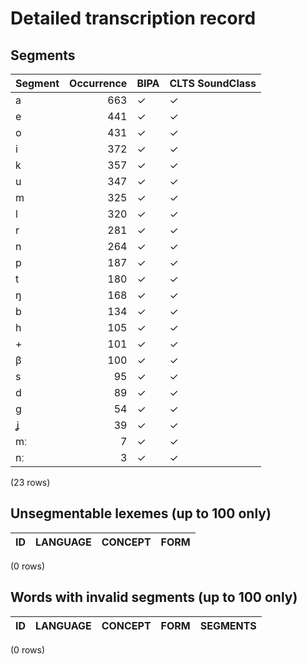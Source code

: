 
# Detailed transcription record

## Segments

| Segment | Occurrence | BIPA | CLTS SoundClass |
|:----------|-------------:|:-------|:------------------|
| a | 663 | ✓ | ✓ |
| e | 441 | ✓ | ✓ |
| o | 431 | ✓ | ✓ |
| i | 372 | ✓ | ✓ |
| k | 357 | ✓ | ✓ |
| u | 347 | ✓ | ✓ |
| m | 325 | ✓ | ✓ |
| l | 320 | ✓ | ✓ |
| r | 281 | ✓ | ✓ |
| n | 264 | ✓ | ✓ |
| p | 187 | ✓ | ✓ |
| t | 180 | ✓ | ✓ |
| ŋ | 168 | ✓ | ✓ |
| b | 134 | ✓ | ✓ |
| h | 105 | ✓ | ✓ |
| + | 101 | ✓ | ✓ |
| β | 100 | ✓ | ✓ |
| s | 95 | ✓ | ✓ |
| d | 89 | ✓ | ✓ |
| g | 54 | ✓ | ✓ |
| ʝ | 39 | ✓ | ✓ |
| mː | 7 | ✓ | ✓ |
| nː | 3 | ✓ | ✓ |

(23 rows)



## Unsegmentable lexemes (up to 100 only)

| ID | LANGUAGE | CONCEPT | FORM |
|------|------------|-----------|--------|

(0 rows)



## Words with invalid segments (up to 100 only)

| ID | LANGUAGE | CONCEPT | FORM | SEGMENTS |
|------|------------|-----------|--------|------------|

(0 rows)


